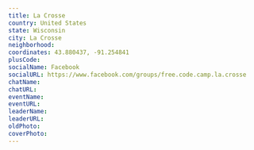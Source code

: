 ```yaml
---
title: La Crosse
country: United States
state: Wisconsin
city: La Crosse
neighborhood: 
coordinates: 43.880437, -91.254841
plusCode:
socialName: Facebook
socialURL: https://www.facebook.com/groups/free.code.camp.la.crosse
chatName:
chatURL:
eventName:
eventURL:
leaderName:
leaderURL:
oldPhoto: 
coverPhoto:
---
```

